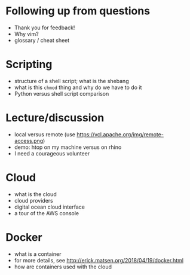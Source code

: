 # Following up from questions

* Thank you for feedback!
* Why vim?
* glossary / cheat sheet


# Scripting

* structure of a shell script; what is the shebang
* what is this `chmod` thing and why do we have to do it
* Python versus shell script comparison


# Lecture/discussion

* local versus remote (use https://vcl.apache.org/img/remote-access.png)
* demo: htop on my machine versus on rhino
* I need a courageous volunteer


# Cloud

* what is the cloud
* cloud providers
* digital ocean cloud interface
* a tour of the AWS console


# Docker

* what is a container
* for more details, see http://erick.matsen.org/2018/04/19/docker.html
* how are containers used with the cloud
